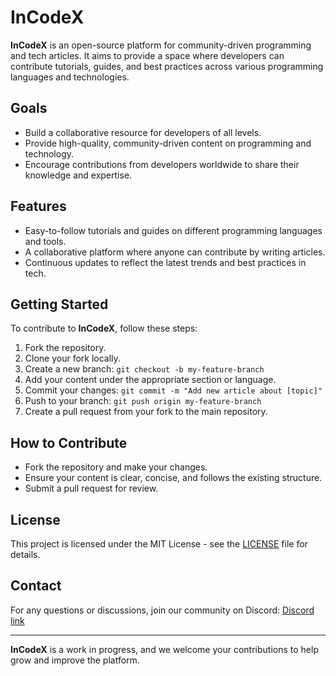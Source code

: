 # InCodeX

**InCodeX** is an open-source platform for community-driven programming and tech articles. It aims to provide a space where developers can contribute tutorials, guides, and best practices across various programming languages and technologies.

## Goals

- Build a collaborative resource for developers of all levels.
- Provide high-quality, community-driven content on programming and technology.
- Encourage contributions from developers worldwide to share their knowledge and expertise.

## Features

- Easy-to-follow tutorials and guides on different programming languages and tools.
- A collaborative platform where anyone can contribute by writing articles.
- Continuous updates to reflect the latest trends and best practices in tech.

## Getting Started

To contribute to **InCodeX**, follow these steps:

1. Fork the repository.
2. Clone your fork locally.
3. Create a new branch: `git checkout -b my-feature-branch`
4. Add your content under the appropriate section or language.
5. Commit your changes: `git commit -m "Add new article about [topic]"`
6. Push to your branch: `git push origin my-feature-branch`
7. Create a pull request from your fork to the main repository.

## How to Contribute

- Fork the repository and make your changes.
- Ensure your content is clear, concise, and follows the existing structure.
- Submit a pull request for review.

## License

This project is licensed under the MIT License - see the [LICENSE](LICENSE) file for details.

## Contact

For any questions or discussions, join our community on Discord: [Discord link](https://discord.gg/Hj7r5JFgTt)

---

**InCodeX** is a work in progress, and we welcome your contributions to help grow and improve the platform.
